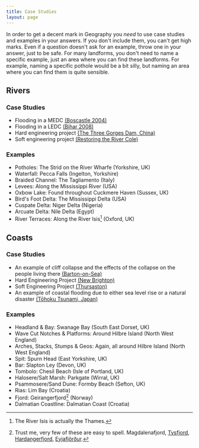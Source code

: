 ```yaml
---
title: Case Studies
layout: page
---
```


In order to get a decent mark in Geography you _need_ to use case studies and examples in your answers. If you don't include them, you can't get high marks. Even if a question doesn't ask for an example, throw one in your answer, just to be safe. For many landforms, you don't need to name a specific example, just an area where you can find these landforms. For example, naming a specific pothole would be a bit silly, but naming an area where you can find them is quite sensible. 

## Rivers

### Case Studies

- Flooding in a MEDC [(Boscastle 2004)][boscastle-floods]
- Flooding in a LEDC [(Bihar 2008)][bihar-floods]
- Hard engineering project [(The Three Gorges Dam, China)][three-gorges-dam]
- Soft engineering project [(Restoring the River Cole)][restoring-river-cole]

### Examples

- Potholes: The Strid on the River Wharfe (Yorkshire, UK)
- Waterfall: Pecca Falls (Ingelton, Yorkshire)
- Braided Channel: The Tagliamento (Italy)
- Levees: Along the Mississippi River (USA)
- Oxbow Lake: Found throughout Cuckmere Haven (Sussex, UK)
- Bird's Foot Delta: The Mississippi Delta (USA)
- Cuspate Delta: Niger Delta (Nigeria)
- Arcuate Delta: Nile Delta (Egypt)
- River Terraces: Along the River Isis[^1] (Oxford, UK)

[boscastle-floods]: /rivers/flooding/#Flooding.in.a.MEDC.-.2004.Boscastle.Floods
[bihar-floods]: /rivers/flooding/#Flooding.in.a.LEDC.-.2008.Bihar..Floods
[three-gorges-dam]: /rivers/flood-management/#Hard.Engineering.-.The.Three.Gorges.Dam
[restoring-river-cole]: /rivers/flood-management/#Soft.Engineering.-.The.River.Cole

## Coasts

### Case Studies

- An example of cliff collapse and the effects of the collapse on the people living there [(Barton-on-Sea)][barton-on-sea]
- Hard Engineering Project [(New Brighton)][new-brighton-hard-engineering]
- Soft Engineering Project [(Thursaston)][thursaston-soft-engineering]
- An example of coastal flooding due to either sea level rise or a natural disaster [(Tōhoku Tsunami, Japan)][coastal-flooding-case-study] 

### Examples

- Headland & Bay: Swanage Bay (South East Dorset, UK)
- Wave Cut Notches & Platforms: Around Hilbre Island (North West England)
- Arches, Stacks, Stumps & Geos: Again, all around Hilbre Island (North West England)
- Spit: Spurn Head (East Yorkshire, UK)
- Bar: Slapton Ley (Devon, UK)
- Tombolo: Chesil Beach (Isle of Portland, UK)
- Halosere/Salt Marsh: Parkgate (Wirral, UK)
- Psammosere/Sand Dune: Formby Beach (Sefton, UK)
- Rias: Lim Bay (Croatia)
- Fjord: Geirangerfjord[^2] (Norway)
- Dalmatian Coastline: Dalmatian Coast (Croatia)

[barton-on-sea]: /coasts/features-of-erosion/#Barton-on-Sea
[new-brighton-hard-engineering]: /coasts/coastal-management/#Hard.Engineering.In.New.Brighton
[thursaston-soft-engineering]: /coasts/coastal-management/#Soft.Engineering.-.Thursaston
[coastal-flooding-case-study]: /coasts/coastal-flooding/#March.2011.T..hoku.Earthquake..amp..Tsunami..Japan.

[^1]: The River Isis is actually the Thames. 

[^2]: Trust me, very few of these are easy to spell. Magdalenafjord, [Tysfjord](http://en.wikipedia.org/wiki/Tysfjord), [Hardangerfjord](http://en.wikipedia.org/wiki/Hardangerfjord), [Eyjafjörður](http://en.wikipedia.org/wiki/Eyjafj%C3%B6r%C3%B0ur).
